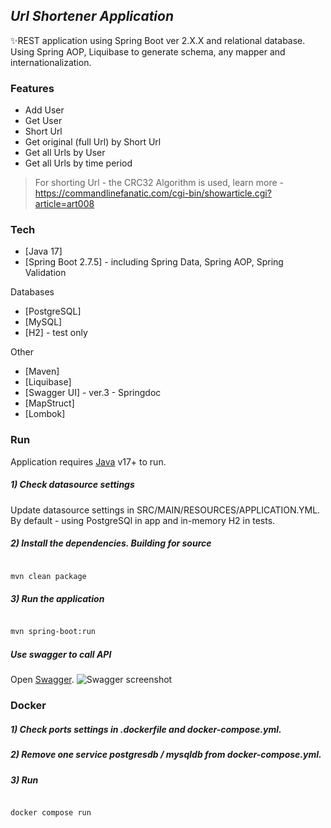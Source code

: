 ## _Url Shortener Application_

✨REST application using Spring Boot ver 2.X.X and relational database.
Using Spring AOP, Liquibase to generate schema, any mapper and internationalization.

### Features
- Add User
- Get User
- Short Url
- Get original (full Url) by Short Url
- Get all Urls by User
- Get all Urls by time period

> For shorting Url - the CRC32 Algorithm is used, learn more - https://commandlinefanatic.com/cgi-bin/showarticle.cgi?article=art008

### Tech

- [Java 17]
- [Spring Boot 2.7.5] - including Spring Data, Spring AOP, Spring Validation

Databases
- [PostgreSQL]
- [MySQL]
- [H2] - test only

Other
- [Maven] 
- [Liquibase]
- [Swagger UI] - ver.3 - Springdoc
- [MapStruct]
- [Lombok]

### Run
Application requires [Java](https://www.oracle.com/java/technologies/javase/jdk17-archive-downloads.html) v17+ to run.

##### 1) Check datasource settings
Update datasource settings in SRC/MAIN/RESOURCES/APPLICATION.YML. By default - using PostgreSQl in app and in-memory H2 in tests.

##### 2) Install the dependencies. Building for source
```sh

mvn clean package
```
##### 3) Run the application
```sh

mvn spring-boot:run
```

##### Use swagger to call API
Open [Swagger](http://localhost:8080/swagger-ui/index.html).
![Swagger screenshot](https://i.ibb.co/2W4TZGR/Capture.png "Swagger screenshot")


### Docker

##### 1) Check ports settings in .dockerfile and docker-compose.yml.

##### 2) Remove one service postgresdb / mysqldb from docker-compose.yml.

##### 3) Run

```sh

docker compose run 
```
